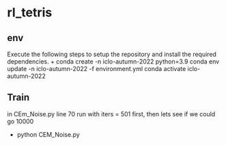 # rl_tetris

## env
Execute the following steps to setup the repository and install the required dependencies.
+ 
conda create -n iclo-autumn-2022 python=3.9
conda env update -n iclo-autumn-2022 -f environment.yml
conda activate iclo-autumn-2022

## Train
in CEm_Noise.py line 70 run with iters = 501 first, then lets see if we could go 10000

+ python CEM_Noise.py



